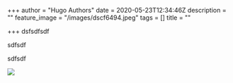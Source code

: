 +++
author = "Hugo Authors"
date = 2020-05-23T12:34:46Z
description = ""
feature_image = "/images/dscf6494.jpeg"
tags = []
title = ""

+++
dsfsdfsdf

sdfsdf

sdfsdf

![](/images/dscf6494.jpeg)